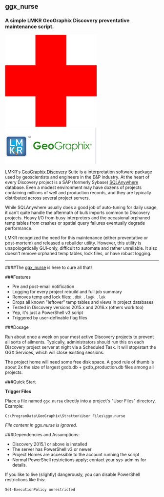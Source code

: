 ggx_nurse
---------

### A simple LMKR GeoGraphix Discovery preventative maintenance script.

![red_crosss](/red_cross.png?raw=true "red_cross")
![lmkr_ggx](/lmkr_ggx.png?raw=true "lmkr_ggx")

LMKR's [GeoGraphix Discovery] Suite is a interpretation software package used by geoscientists and engineers in the E&P industry. At the heart of every Discovery project is a SAP (formerly Sybase) [SQLAnywhere] database. Even a modest environment may have dozens of projects containing millions of well and production records, and they are typically distributed across several project servers.

While SQLAnywhere usually does a good job of auto-tuning for daily usage, it can't 
quite handle the aftermath of bulk imports common to Discovery projects. Heavy I/O from busy interpreters and the occasional orphaned temp tables from crashes or spatial query failures eventually degrade performance.

LMKR recognized the need for this maintenance (either preventative or post-mortem) and released a rebuilder utility. However, this utility is unapologetically GUI-only, difficult to automate and rather unreliable. It also doesn't remove orphaned temp tables, lock files, or have robust logging.

---

####The [ggx_nurse] is here to cure all that!

###Features
* Pre and post-email notification
* Logging for every project rebuild and full job summary
* Removes temp and lock files: `.dbR .logR .lok`
* Drops all known "leftover" temp tables and views in project databases
* Tested in Discovery versions 2015.x and 2016.x (others work too)
* Yep, it's just a PowerShell v3 script
* Triggered by user-definable flag files


###Dosage

Run about once a week on your most active Discovery projects to prevent all sorts of ailments. Typically, administrators should run this on each Discovery project server at night via a Scheduled Task. It will stop/start the GGX Services, which will close existing sessions.

The project home will need some free disk space. A good rule of thumb is about 2x the size of largest gxdb.db + gxdb_production.db files among all projects.


###Quick Start

**Trigger Files**

Place a file named `ggx.nurse` directly into a project's "User Files" directory.
Example:

`C:\ProgramData\GeoGraphix\Stratton\User Files\ggx.nurse`

_File content in ggx.nurse is ignored._


###Dependencies and Assumptions:


* Discovery 2015.1 or above is installed
* The server has PowerShell v3 or newer
* Project Homes are accessible to the account running the script
* Normal PowerShell restrictions apply; contact your sys-admins for details.

If you like to live (slightly) dangerously, you can disable PowerShell restrictions like this:

`Set-ExecutionPolicy unrestricted`


[SQLAnywhere]:http://go.sap.com/product/data-mgmt/sql-anywhere.html
[GeoGraphix Discovery]:http://www.lmkr.com/geographix
[ggx_nurse]:https://github.com/rbhughes/ggx_nurse

